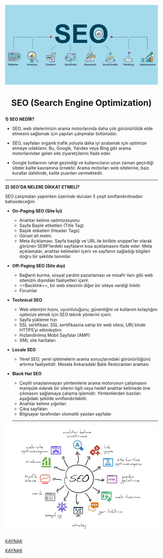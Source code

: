 <img src= "SEO.png">

# <p text align = center>SEO (Search Engine Optimization)</p>

**1) SEO NEDİR?**

- SEO, web sitelerimizin arama motorlarında daha çok görünürlülük elde etmesini sağlamak için yapılan çalışmalar bütünüdür.

- SEO, sayfaları organik trafik yoluyla daha iyi sıralamak için optimize etmeye odaklanır. Bu, Google, Yandex veya Bing gibi arama motorlarından gelen site ziyaretçilerini ifade eder.

- Google botlarının rahat gezindiği ve kullanıcıların uzun zaman geçirdiği siteler kalite kavramına örnektir. Arama motorları web sitelerine, bazı kurallar dahilinde, kalite puanları vermektedir.

---


**2) SEO'DA NELERE DİKKAT ETMELİ?**

SEO çalışmaları yapılırken üzerinde durulan 5 çeşit sınıflandırılmadan bahsedeceğim.

- **On-Paging SEO (Site İçi)**
    
    - Anahtar kelime optimizasyonu  
    - Sayfa Başlık etiketleri (Title Tag) 
    - Başlık etiketleri (Header Tags)  
    - Görsel alt metni.
    - Meta Açıklaması. Sayfa başlığı ve URL ile birlikte snippet’ler olarak görünen SERP’lerdeki sayfaların kısa açıklamasını ifade eder. Meta açıklamalar, anahtar kelimeleri içerir ve sayfanın sağladığı bilgileri doğru bir şekilde tanımlar.

- **Off-Paging SEO (Site dışı)**
 
   - Bağlantı kurma, sosyal yardım pazarlaması ve misafir ilanı gibi web sitenizin dışındaki faaliyetleri içerir.
   -  ==Backlink==, bir web sitesinin diğer bir siteye verdiği linktir.
   - Forumlar

- **Technical SEO**
  
  - Web sitenizin hızını, uyumluluğunu, güvenliğini ve kullanım kolaylığını optimize etmek için SEO teknik yönlerini içerir.
  - Sayfa yükleme hızı
  - SSL sertifikası. SSL sertifikasına sahip bir web sitesi, URL’sinde HTTPS‘yi etkinleştirir.
  - Hızlandırılmış Mobil Sayfalar (AMP)
  - XML site haritaları

- **Locale SEO**

  - Yerel SEO, yerel işletmelerin arama sonuçlarındaki görünürlüğünü artırma faaliyetidir. Mesela Ankaradaki Balık Restoranları araması

 - **Black Hat SEO**

   - Çeşitli onaylanmayan yöntemlerle arama motorunun çalışmasını manipüle ederek bir sitenin ilgili veya hedef anahtar kelimede öne çıkmasını sağlamaya çalışma işlemidir. Yöntemlerden bazıları aşağıdaki şekilde sınıflandırılabilir.
   - Anahtar kelime yığınları
   - Çıkış sayfaları
   - Bilgisayar tarafından otomatik yazılan sayfalar

   ---

<img src = "seo3.jpg">

[KAYNAK](https://www.hostinger.web.tr/rehberler/seo-nedir/#Sayfa_Disi_SEO_calismasi_nedir_Off-page_SEO_Nasil_Yapilir)

[KAYNAK](https://www.seocu.com/seo)

